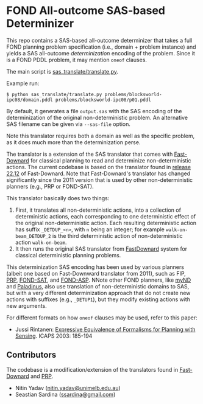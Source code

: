 # FOND All-outcome SAS-based Determinizer

This repo contains a SAS-based all-outcome determinizer that takes a full FOND planning problem specification (i.e., domain + problem instance) and yields a SAS all-outcome _determinization_ encoding of the problem. Since it is a FOND PDDL problem, it may mention `oneof` clauses.

The main script is [sas_translate/translate.py](sas_translate/translate.py).

Example run:

```shell
$ python sas_translate/translate.py problems/blocksworld-ipc08/domain.pddl problems/blocksworld-ipc08/p01.pddl
```

By default, it generates a file `output.sas` with the SAS encoding of the determinization of the original non-deterministic problem. An alternative SAS filename can be given via `--sas-file` option.

Note this translator requires both a domain as well as the specific problem, as it does much more than the determinization perse.

The translator is a extension of the SAS translator that comes with [Fast-Downard](https://github.com/aibasel/downward) for classical planning to read and determinize non-deterministic actions. The current codebase is based on the translator found in [release 22.12](https://github.com/aibasel/downward/tree/release-22.12.0) of Fast-Downard. Note that Fast-Downard's translator has changed significantly since the 2011 version that is used by other non-deterministic planners (e.g., PRP or FOND-SAT).

This translator basically does two things:

1. First, it translates all non-deterministic actions, into a collection of deterministic actions, each corresponding to one deterministic effect of the original non-deterministic action. Each resulting deterministic action has suffix `_DETDUP_<n>`, with `n` being an integer; for example `walk-on-beam_DETDUP_2` is the third deterministic action of non-deterministic action `walk-on-beam`.
2. It then runs the original SAS translator from [FastDownard](https://github.com/aibasel/downward/tree/main/src/translate) system for classical deterministic planning problems.

This determinization SAS encoding has been used by various planners (albeit one based on Fast-Downward translator from 2011), such as FIP, [PRP](https://github.com/ssardina-planning/planner-for-relevant-policies), [FOND-SAT](https://github.com/ssardina-planning/FOND-SAT), and [FOND-ASP](https://github.com/idrave/FOND-ASP). NNote other FOND planners, like [myND](https://github.com/ssardina-planning/myND) and [Paladinus](https://github.com/ramonpereira/paladinus), also use translation of non-deterministic domains to SAS, but with a very different determinization approach that do not create new actions with suffixes (e.g., `_DETUP1`), but they modify existing actions with new arguments.

For different formats on how `oneof` clauses may be used, refer to this paper:

* Jussi Rintanen: [Expressive Equivalence of Formalisms for Planning with Sensing](https://gki.informatik.uni-freiburg.de/papers/Rintanen03expr.pdf). ICAPS 2003: 185-194


## Contributors

The codebase is a modification/extension of the translators found in [Fast-Downard](https://github.com/aibasel/downward) and [PRP](https://github.com/QuMuLab/planner-for-relevant-policies).

- Nitin Yadav (nitin.yadav@unimelb.edu.au)
- Seastian Sardina (ssardina@gmail.com)

